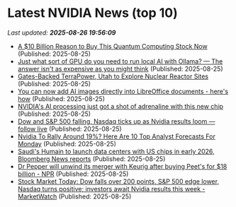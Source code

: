 # Latest NVIDIA News (top 10)
_Last updated: **2025-08-26 19:56:09**_

- [A $10 Billion Reason to Buy This Quantum Computing Stock Now](https://www.barchart.com/story/news/34375033/a-10-billion-reason-to-buy-this-quantum-computing-stock-now) (Published: 2025-08-25)
- [Just what sort of GPU do you need to run local AI with Ollama? — The answer isn't as expensive as you might think](https://www.windowscentral.com/artificial-intelligence/just-what-sort-of-gpu-do-you-need-to-run-local-ai-with-ollama-the-answer-isnt-as-expensive-as-you-might-think) (Published: 2025-08-25)
- [Gates-Backed TerraPower, Utah to Explore Nuclear Reactor Sites](https://financialpost.com/pmn/business-pmn/gates-backed-terrapower-utah-to-explore-nuclear-reactor-sites) (Published: 2025-08-25)
- [You can now add AI images directly into LibreOffice documents - here's how](https://www.zdnet.com/home-and-office/work-life/you-can-now-add-ai-images-directly-into-libreoffice-documents-heres-how/) (Published: 2025-08-25)
- [NVIDIA's AI processing just got a shot of adrenaline with this new chip](https://www.androidheadlines.com/2025/08/nvidias-ai-processing-just-got-a-shot-of-adrenaline-with-this-new-chip.html) (Published: 2025-08-25)
- [Dow and S&P 500 falling, Nasdaq ticks up as Nvidia results loom — follow live](https://biztoc.com/x/d8a7c436f5dc9535) (Published: 2025-08-25)
- [Nvidia To Rally Around 19%? Here Are 10 Top Analyst Forecasts For Monday](https://biztoc.com/x/f59a0d65c813f620) (Published: 2025-08-25)
- [Saudi's Humain to launch data centers with US chips in early 2026, Bloomberg News reports](https://www.channelnewsasia.com/business/saudis-humain-launch-data-centers-us-chips-early-2026-bloomberg-news-reports-5313541) (Published: 2025-08-25)
- [Dr Pepper will unwind its merger with Keurig after buying Peet's for $18 billion - NPR](https://slashdot.org/firehose.pl?op=view&amp;id=178858992) (Published: 2025-08-25)
- [Stock Market Today: Dow falls over 200 points, S&P 500 edge lower, Nasdaq turns positive; investors await Nvidia results this week - MarketWatch](https://slashdot.org/firehose.pl?op=view&amp;id=178858986) (Published: 2025-08-25)
